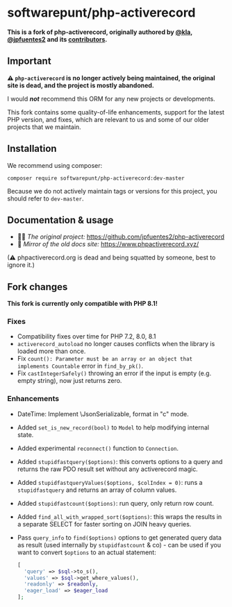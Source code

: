 # softwarepunt/php-activerecord

**This is a fork of php-activerecord, originally authored by [@kla](https://github.com/kla), [@jpfuentes2](https://github.com/jpfuentes2) and its [contributors](https://github.com/kla/php-activerecord/contributors).**    

## Important

**⚠ `php-activerecord` is no longer actively being maintained, the original site is dead, and the project is mostly abandoned.**

I would ___not___ recommend this ORM for any new projects or developments.

This fork contains some quality-of-life enhancements, support for the latest PHP version, and fixes, which are relevant to us and some of our older projects that we maintain.

## Installation

We recommend using composer:

    composer require softwarepunt/php-activerecord:dev-master

Because we do not actively maintain tags or versions for this project, you should refer to `dev-master`. 

## Documentation & usage

- 👨‍💻 *The original project:* https://github.com/jpfuentes2/php-activerecord
- 📕 *Mirror of the old docs site:* https://www.phpactiverecord.xyz/

(⚠ phpactiverecord.org is dead and being squatted by someone, best to ignore it.)

## Fork changes

**This fork is currently only compatible with PHP 8.1!**

### Fixes

- Compatibility fixes over time for PHP 7.2, 8.0, 8.1
- `activerecord_autoload` no longer causes conflicts when the library is loaded more than once.
- Fix `count(): Parameter must be an array or an object that implements Countable` error in `find_by_pk()`.
- Fix `castIntegerSafely()` throwing an error if the input is empty (e.g. empty string), now just returns zero.
 
### Enhancements

- DateTime: Implement \JsonSerializable, format in "c" mode.
- Added `set_is_new_record(bool)` to `Model` to help modifying internal state.
- Added experimental `reconnect()` function to `Connection`.
- Added `stupidfastquery($options)`: this converts options to a query and returns the raw PDO result set without any activerecord magic.
- Added `stupidfastqueryValues($options, $colIndex = 0)`: runs a `stupidfastquery` and returns an array of column values.
- Added `stupidfastcount($options)`: run query, only return row count. 
- Added `find_all_with_wrapped_sort($options)`: this wraps the results in a separate SELECT for faster sorting on JOIN heavy queries.
- Pass `query_info` to `find($options)` options to get generated query data as result (used internally by `stupidfastcount` & co) - can be used if you want to convert `$options` to an actual statement: 

    ```php
    [
      'query' => $sql->to_s(),
      'values' => $sql->get_where_values(),
      'readonly' => $readonly,
      'eager_load' => $eager_load
    ];
    ``` 

